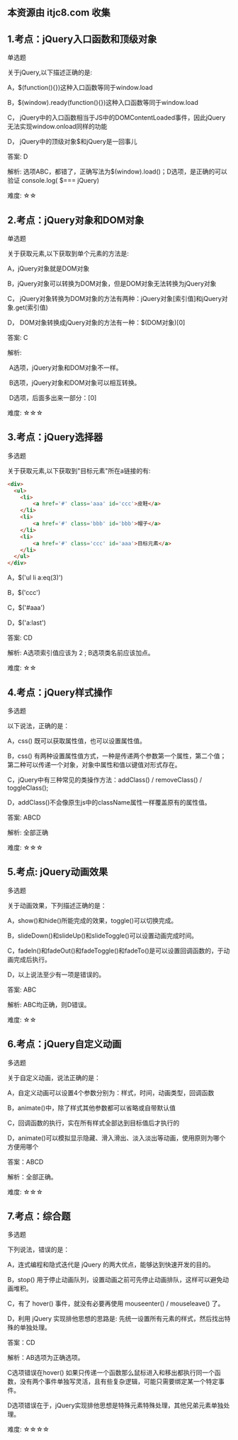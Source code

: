 ## 本资源由 itjc8.com 收集
## 1.考点：jQuery入口函数和顶级对象

单选题

关于jQuery,以下描述正确的是:

A，$(function(){})这种入口函数等同于window.load

B，$(window).ready(function(){})这种入口函数等同于window.load

C， jQuery中的入口函数相当于JS中的DOMContentLoaded事件，因此jQuery无法实现window.onload同样的功能

D， jQuery中的顶级对象$和jQuery是一回事儿

答案: D

解析: 选项ABC，都错了，正确写法为\$(window).load()；D选项，是正确的可以验证 console.log( \$=== jQuery)

难度: ☆☆ 

 







## 2.考点：jQuery对象和DOM对象

单选题

关于获取元素,以下获取到单个元素的方法是:

A，jQuery对象就是DOM对象

B，jQuery对象可以转换为DOM对象，但是DOM对象无法转换为jQuery对象

C， jQuery对象转换为DOM对象的方法有两种：jQuery对象[索引值]和jQuery对象.get(索引值)

D， DOM对象转换成jQuery对象的方法有一种：$(DOM对象)[0]

答案: C

解析: 

​	A选项，jQuery对象和DOM对象不一样。

​	B选项，jQuery对象和DOM对象可以相互转换。

​	D选项，后面多出来一部分：[0]

难度: ☆☆☆





## 3.考点：jQuery选择器

多选题

关于获取元素,以下获取到"目标元素"所在a链接的有:

```html
<div>
  <ul>
    <li>
    	<a href='#' class='aaa' id='ccc'>皮鞋</a>
    </li>
    <li>
    	<a href='#' class='bbb' id='bbb'>帽子</a>
    </li>
    <li>
    	<a href='#' class='ccc' id='aaa'>目标元素</a>
    </li>
  </ul>
</div>
```



A，$('ul li a:eq(3)')

B，$('ccc')

C，$('#aaa')

D，$('a:last')

答案: CD

解析: A选项索引值应该为 2 ;    B选项类名前应该加点。

难度: ☆☆

 





## 4.考点：jQuery样式操作

多选题

以下说法，正确的是：

A，css() 既可以获取属性值，也可以设置属性值。

B，css() 有两种设置属性值方式，一种是传递两个参数第一个属性，第二个值；第二种可以传递一个对象，对象中属性和值以键值对形式存在。

C，jQuery中有三种常见的类操作方法：addClass() / removeClass() / toggleClass();

D，addClass()不会像原生js中的className属性一样覆盖原有的属性值。

答案: ABCD

解析: 全部正确

难度: ☆☆☆ 









## 5.考点: jQuery动画效果

多选题

关于动画效果，下列描述正确的是：

A，show()和hide()所能完成的效果，toggle()可以切换完成。

B，slideDown()和slideUp()和slideToggle()可以设置动画完成时间。

C，fadeIn()和fadeOut()和fadeToggle()和fadeTo()是可以设置回调函数的，于动画完成后执行。

D，以上说法至少有一项是错误的。

答案: ABC

解析: ABC均正确，则D错误。

难度: ☆☆







## 6.考点：jQuery自定义动画

多选题

关于自定义动画，说法正确的是：

A，自定义动画可以设置4个参数分别为：样式，时间，动画类型，回调函数

B，animate()中，除了样式其他参数都可以省略或自带默认值 

C，回调函数的执行，实在所有样式全部达到目标值后才执行的

D，animate()可以模拟显示隐藏、滑入滑出、淡入淡出等动画，使用原则为哪个方便用哪个

答案：ABCD

解析：全部正确。

难度: ☆☆☆







## 7.考点：综合题

多选题

下列说法，错误的是：

A，连式编程和隐式迭代是 jQuery 的两大优点，能够达到快速开发的目的。

B，stop() 用于停止动画队列，设置动画之前可先停止动画排队，这样可以避免动画堆积。

C，有了 hover() 事件，就没有必要再使用 mouseenter() / mouseleave() 了。

D，利用 jQuery 实现排他思想的思路是: 先统一设置所有元素的样式，然后找出特殊的单独处理。

答案：CD

解析：AB选项为正确选项。

C选项错误在hover() 如果只传递一个函数那么鼠标进入和移出都执行同一个函数，没有两个事件单独写灵活，且有些复杂逻辑，可能只需要绑定某一个特定事件。

D选项错误在于，jQuery实现排他思想是特殊元素特殊处理，其他兄弟元素单独处理。

难度: ☆☆☆☆

